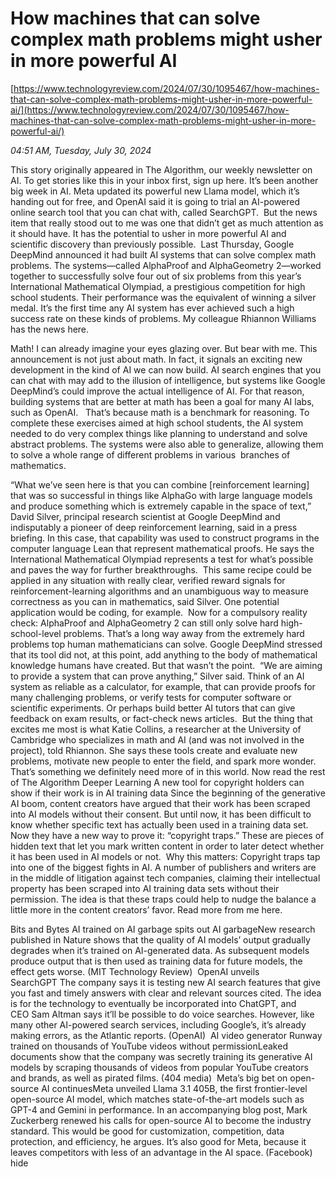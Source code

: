 # How machines that can solve complex math problems might usher in more powerful AI

[https://www.technologyreview.com/2024/07/30/1095467/how-machines-that-can-solve-complex-math-problems-might-usher-in-more-powerful-ai/](https://www.technologyreview.com/2024/07/30/1095467/how-machines-that-can-solve-complex-math-problems-might-usher-in-more-powerful-ai/)

*04:51 AM, Tuesday, July 30, 2024*

This story originally appeared in The Algorithm, our weekly newsletter on AI. To get stories like this in your inbox first, sign up here. It’s been another big week in AI. Meta updated its powerful new Llama model, which it’s handing out for free, and OpenAI said it is going to trial an AI-powered online search tool that you can chat with, called SearchGPT.   But the news item that really stood out to me was one that didn’t get as much attention as it should have. It has the potential to usher in more powerful AI and scientific discovery than previously possible.  Last Thursday, Google DeepMind announced it had built AI systems that can solve complex math problems. The systems—called AlphaProof and AlphaGeometry 2—worked together to successfully solve four out of six problems from this year’s International Mathematical Olympiad, a prestigious competition for high school students. Their performance was the equivalent of winning a silver medal. It’s the first time any AI system has ever achieved such a high success rate on these kinds of problems. My colleague Rhiannon Williams has the news here.

Math! I can already imagine your eyes glazing over. But bear with me. This announcement is not just about math. In fact, it signals an exciting new development in the kind of AI we can now build. AI search engines that you can chat with may add to the illusion of intelligence, but systems like Google DeepMind’s could improve the actual intelligence of AI. For that reason, building systems that are better at math has been a goal for many AI labs, such as OpenAI.   That’s because math is a benchmark for reasoning. To complete these exercises aimed at high school students, the AI system needed to do very complex things like planning to understand and solve abstract problems. The systems were also able to generalize, allowing them to solve a whole range of different problems in various  branches of mathematics.

“What we’ve seen here is that you can combine [reinforcement learning] that was so successful in things like AlphaGo with large language models and produce something which is extremely capable in the space of text,” David Silver, principal research scientist at Google DeepMind and indisputably a pioneer of deep reinforcement learning, said in a press briefing. In this case, that capability was used to construct programs in the computer language Lean that represent mathematical proofs. He says the International Mathematical Olympiad represents a test for what’s possible and paves the way for further breakthroughs.  This same recipe could be applied in any situation with really clear, verified reward signals for reinforcement-learning algorithms and an unambiguous way to measure correctness as you can in mathematics, said Silver. One potential application would be coding, for example.  Now for a compulsory reality check: AlphaProof and AlphaGeometry 2 can still only solve hard high-school-level problems. That’s a long way away from the extremely hard problems top human mathematicians can solve. Google DeepMind stressed that its tool did not, at this point, add anything to the body of mathematical knowledge humans have created. But that wasn’t the point.  “We are aiming to provide a system that can prove anything,” Silver said. Think of an AI system as reliable as a calculator, for example, that can provide proofs for many challenging problems, or verify tests for computer software or scientific experiments. Or perhaps build better AI tutors that can give feedback on exam results, or fact-check news articles.  But the thing that excites me most is what Katie Collins, a researcher at the University of Cambridge who specializes in math and AI (and was not involved in the project), told Rhiannon. She says these tools create and evaluate new problems, motivate new people to enter the field, and spark more wonder. That’s something we definitely need more of in this world.  Now read the rest of The Algorithm Deeper Learning A new tool for copyright holders can show if their work is in AI training data Since the beginning of the generative AI boom, content creators have argued that their work has been scraped into AI models without their consent. But until now, it has been difficult to know whether specific text has actually been used in a training data set. Now they have a new way to prove it: “copyright traps.” These are pieces of hidden text that let you mark written content in order to later detect whether it has been used in AI models or not.  Why this matters: Copyright traps tap into one of the biggest fights in AI. A number of publishers and writers are in the middle of litigation against tech companies, claiming their intellectual property has been scraped into AI training data sets without their permission. The idea is that these traps could help to nudge the balance a little more in the content creators’ favor. Read more from me here.

Bits and Bytes AI trained on AI garbage spits out AI garbageNew research published in Nature shows that the quality of AI models’ output gradually degrades when it’s trained on AI-generated data. As subsequent models produce output that is then used as training data for future models, the effect gets worse. (MIT Technology Review)  OpenAI unveils SearchGPT The company says it is testing new AI search features that give you fast and timely answers with clear and relevant sources cited. The idea is for the technology to eventually be incorporated into ChatGPT, and CEO Sam Altman says it’ll be possible to do voice searches. However, like many other AI-powered search services, including Google’s, it’s already making errors, as the Atlantic reports. (OpenAI)  AI video generator Runway trained on thousands of YouTube videos without permissionLeaked documents show that the company was secretly training its generative AI models by scraping thousands of videos from popular YouTube creators and brands, as well as pirated films. (404 media)  Meta’s big bet on open-source AI continuesMeta unveiled Llama 3.1 405B, the first frontier-level open-source AI model, which matches state-of-the-art models such as GPT-4 and Gemini in performance. In an accompanying blog post, Mark Zuckerberg renewed his calls for open-source AI to become the industry standard. This would be good for customization, competition, data protection, and efficiency, he argues. It’s also good for Meta, because it leaves competitors with less of an advantage in the AI space. (Facebook)  hide

